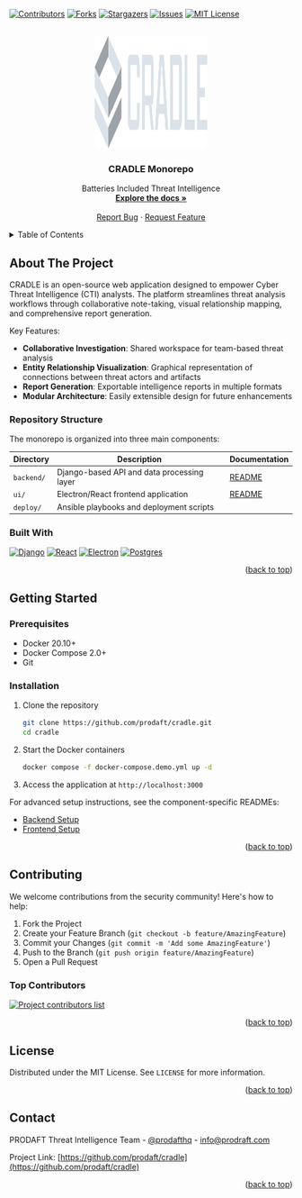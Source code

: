 <a id="readme-top"></a>

<!-- PROJECT SHIELDS -->
[![Contributors][contributors-shield]][contributors-url]
[![Forks][forks-shield]][forks-url]
[![Stargazers][stars-shield]][stars-url]
[![Issues][issues-shield]][issues-url]
[![MIT License][license-shield]][license-url]

<!-- PROJECT LOGO -->
<br />
<div align="center">
  <a href="https://github.com/prodaft/cradle">
    <img src="logos/light.svg" alt="Logo" width="200" height="200">
  </a>

  <h3 align="center">CRADLE Monorepo</h3>

  <p align="center">
    Batteries Included Threat Intelligence
    <br />
    <a href="https://github.com/prodaft/cradle"><strong>Explore the docs »</strong></a>
    <br />
    <br />
    <a href="https://github.com/prodaft/cradle/issues/new">Report Bug</a>
    &middot;
    <a href="https://github.com/prodaft/cradle/issues/new">Request Feature</a>
  </p>
</div>

<!-- TABLE OF CONTENTS -->
<details>
  <summary>Table of Contents</summary>
  <ol>
    <li>
      <a href="#about-the-project">About The Project</a>
      <ul>
        <li><a href="#repository-structure">Repository Structure</a></li>
        <li><a href="#built-with">Built With</a></li>
      </ul>
    </li>
    <li>
      <a href="#getting-started">Getting Started</a>
      <ul>
        <li><a href="#prerequisites">Prerequisites</a></li>
        <li><a href="#installation">Installation</a></li>
      </ul>
    </li>
    <li><a href="#contributing">Contributing</a></li>
    <li><a href="#license">License</a></li>
    <li><a href="#contact">Contact</a></li>
  </ol>
</details>

<!-- ABOUT THE PROJECT -->
## About The Project

CRADLE is an open-source web application designed to empower Cyber Threat
Intelligence (CTI) analysts. The platform streamlines threat analysis workflows
through collaborative note-taking, visual relationship mapping, and
comprehensive report generation.

Key Features:
- **Collaborative Investigation**: Shared workspace for team-based threat analysis
- **Entity Relationship Visualization**: Graphical representation of connections between threat actors and artifacts
- **Report Generation**: Exportable intelligence reports in multiple formats
- **Modular Architecture**: Easily extensible design for future enhancements

### Repository Structure

The monorepo is organized into three main components:

| Directory    | Description                                  | Documentation                  |
|--------------|----------------------------------------------|---------------------------------|
| `backend/`   | Django-based API and data processing layer   | [README](backend/README.md)    |
| `ui/`        | Electron/React frontend application          | [README](ui/README.md)         |
| `deploy/`    | Ansible playbooks and deployment scripts     |                                 |

### Built With

[![Django][Django.com]][Django-url]
[![React][React.js]][React-url]
[![Electron][Electron.js]][Electron-url]
[![Postgres][Postgres.com]][Postgres-url]

<p align="right">(<a href="#readme-top">back to top</a>)</p>

<!-- GETTING STARTED -->
## Getting Started

### Prerequisites

- Docker 20.10+
- Docker Compose 2.0+
- Git

### Installation

1. Clone the repository
   ```sh
   git clone https://github.com/prodaft/cradle.git
   cd cradle
   ```
2. Start the Docker containers
   ```sh
   docker compose -f docker-compose.demo.yml up -d
   ```
3. Access the application at `http://localhost:3000`

For advanced setup instructions, see the component-specific READMEs:
- [Backend Setup](backend/README.md)
- [Frontend Setup](ui/README.md)

<p align="right">(<a href="#readme-top">back to top</a>)</p>

<!-- CONTRIBUTING -->
## Contributing

We welcome contributions from the security community! Here's how to help:

1. Fork the Project
2. Create your Feature Branch (`git checkout -b feature/AmazingFeature`)
3. Commit your Changes (`git commit -m 'Add some AmazingFeature'`)
4. Push to the Branch (`git push origin feature/AmazingFeature`)
5. Open a Pull Request

### Top Contributors

<a href="https://github.com/prodaft/cradle/graphs/contributors">
  <img src="https://contrib.rocks/image?repo=prodaft/cradle" alt="Project contributors list" />
</a>

<p align="right">(<a href="#readme-top">back to top</a>)</p>

<!-- LICENSE -->
## License

Distributed under the MIT License. See `LICENSE` for more information.

<p align="right">(<a href="#readme-top">back to top</a>)</p>

<!-- CONTACT -->
## Contact

PRODAFT Threat Intelligence Team - [@prodafthq](https://twitter.com/prodafthq) - info@prodraft.com

Project Link: [https://github.com/prodaft/cradle](https://github.com/prodaft/cradle)

<p align="right">(<a href="#readme-top">back to top</a>)</p>

<!-- MARKDOWN LINKS & IMAGES -->
[contributors-shield]: https://img.shields.io/github/contributors/prodaft/cradle.svg?style=for-the-badge
[contributors-url]: https://github.com/prodaft/cradle/graphs/contributors
[forks-shield]: https://img.shields.io/github/forks/prodaft/cradle.svg?style=for-the-badge
[forks-url]: https://github.com/prodaft/cradle/network/members
[stars-shield]: https://img.shields.io/github/stars/prodaft/cradle.svg?style=for-the-badge
[stars-url]: https://github.com/prodaft/cradle/stargazers
[issues-shield]: https://img.shields.io/github/issues/prodaft/cradle.svg?style=for-the-badge
[issues-url]: https://github.com/prodaft/cradle/issues
[license-shield]: https://img.shields.io/github/license/prodaft/cradle.svg?style=for-the-badge
[license-url]: https://github.com/prodaft/cradle/blob/master/LICENSE

[Django.com]: https://img.shields.io/badge/Django-092E20?style=for-the-badge&logo=django&logoColor=white
[Django-url]: https://www.djangoproject.com/
[React.js]: https://img.shields.io/badge/React-20232A?style=for-the-badge&logo=react&logoColor=61DAFB
[React-url]: https://reactjs.org/
[Electron.js]: https://img.shields.io/badge/Electron-191970?style=for-the-badge&logo=electron&logoColor=white
[Electron-url]: https://www.electronjs.org/
[Postgres.com]: https://img.shields.io/badge/PostgreSQL-316192?style=for-the-badge&logo=postgresql&logoColor=white
[Postgres-url]: https://www.postgresql.org/
